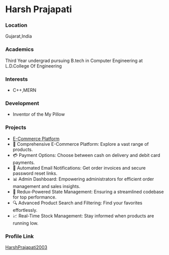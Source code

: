 # Harsh Prajapati

### Location

Gujarat,India

### Academics

Third Year undergrad pursuing B.tech in Computer Engineering at L.D.College Of Engineering

### Interests

- C++,MERN

### Development

- Inventor of the My Pillow

### Projects

- [E-Commerce Platform](https://github.com/HarshPrajapati2003/react-ecommerce-backend) 
- 🌟 Comprehensive E-Commerce Platform: Explore a vast range of products.
- 💳 Payment Options: Choose between cash on delivery and debit card payments.
- 📧 Automated Email Notifications: Get order invoices and secure password reset links.
- 📊 Admin Dashboard: Empowering administrators for efficient order management and sales insights.
- 🔄 Redux-Powered State Management: Ensuring a streamlined codebase for top performance.
- 🔍 Advanced Product Search and Filtering: Find your favorites effortlessly.
- 📈 Real-Time Stock Management: Stay informed when products are running low.


### Profile Link

[HarshPrajapati2003](https://github.com/HarshPrajapati2003)
